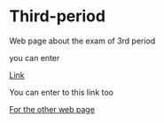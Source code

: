 # Third-period
Web page about the exam of 3rd period 
<p>you can enter</p> <a href="Home.html">Link</a>
<p>You can enter to this link too</p>
<a href="About_me.html">For the other web page</a>

